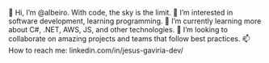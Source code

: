 👋 Hi, I’m @albeiro. With code, the sky is the limit.
👀 I’m interested in software development, learning programming.
🌱 I’m currently learning more about C#, .NET, AWS, JS, and other technologies.
💞️ I’m looking to collaborate on amazing projects and teams that follow best practices.
📫 How to reach me: linkedin.com/in/jesus-gaviria-dev/
<!---
albeiro/albeiro is a ✨ special ✨ repository because its `README.md` (this file) appears on your GitHub profile.
You can click the Preview link to take a look at your changes.
--->
